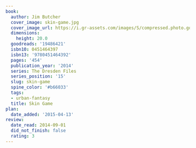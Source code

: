 ```yaml
---
book:
  author: Jim Butcher
  cover_image: skin-game.jpg
  cover_image_url: https://i.gr-assets.com/images/S/compressed.photo.goodreads.com/books/1387236318l/19486421._SX98_.jpg
  dimensions:
    height: 20.0
  goodreads: '19486421'
  isbn10: 0451464397
  isbn13: '9780451464392'
  pages: '454'
  publication_year: '2014'
  series: The Dresden Files
  series_position: '15'
  slug: skin-game
  spine_color: '#b66033'
  tags:
  - urban-fantasy
  title: Skin Game
plan:
  date_added: '2015-04-13'
review:
  date_read: 2014-09-01
  did_not_finish: false
  rating: 3
---
```

